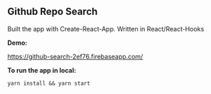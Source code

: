 ## Github Repo Search

Built the app with Create-React-App. Written in React/React-Hooks

**Demo:**

https://github-search-2ef76.firebaseapp.com/

**To run the app in local:**

`yarn install && yarn start`